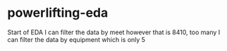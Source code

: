 # powerlifting-eda
Start of EDA
I can filter the data by meet however that is 8410, too many
I can filter the data by equipment which is only 5 